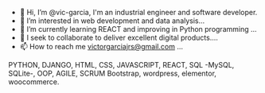 - 👋 Hi, I’m @vic-garcia, I'm an industrial engineer and software developer.
- 👀 I’m interested in web development and data analysis...
- 🌱 I’m currently learning REACT and improving in Python programming ...
- 💞️ I seek to collaborate to deliver excellent digital products....
- 📫 How to reach me victorgarciajrs@gmail.com ...

PYTHON, DJANGO, HTML, CSS, JAVASCRIPT, REACT, SQL -MySQL, SQLite-, OOP, AGILE, SCRUM
Bootstrap, wordpress, elementor, woocommerce.


<!---
vic-garcia/vic-garcia is a ✨ special ✨ repository because its `README.md` (this file) appears on your GitHub profile.
You can click the Preview link to take a look at your changes.
--->
